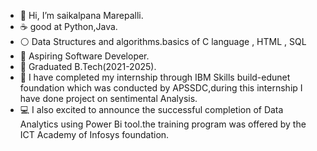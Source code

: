 - 👤 Hi, I’m saikalpana Marepalli.
- ☕ good at Python,Java.
- ⚪ Data Structures and algorithms.basics of C language , HTML , SQL
- 👀 Aspiring Software Developer.
- 🌱 Graduated B.Tech(2021-2025).
- 💼 I have completed my internship through IBM Skills build-edunet foundation which was conducted by APSSDC,during this internship I have done project on sentimental Analysis.
- 💻 I also excited to announce the successful completion of Data Analytics using Power Bi tool.the training program was offered by the ICT Academy of Infosys foundation. 

<!---
saikalpana20/saikalpana20 is a ✨ special ✨ repository because its `README.md` (this file) appears on your GitHub profile.
You can click the Preview link to take a look at your changes.
--->
